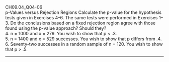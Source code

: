 CH09.04_Q04-06  
p-Values versus Rejection Regions Calculate the p-value for the hypothesis tests given in Exercises 4–6. The same tests were performed in Exercises 1–3. Do the conclusions based on a fixed rejection region agree with those
found using the p-value approach? Should they?  
4. n = 1000 and x = 279. You wish to show that p < .3.  
5. n = 1400 and x = 529 successes. You wish to show that p differs from .4.  
6. Seventy-two successes in a random sample of n = 120. You wish to show that p > .5.  

----
